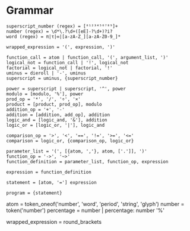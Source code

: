 # Grammar

```
superscript_number (regex) = [⁰¹²³⁴⁵⁶⁷⁸⁹]+
number (regex) = \d*\.?\d+([eE]-?\d+)?i?
word (regex) = π|τ|∞|[a-zA-Z_][a-zA-Z0-9_]*

wrapped_expression = '(', expression, ')'

function_call = atom | function_call, '(', argument_list, ')'
logical_not = function_call | '!', logical_not
factorial = logical_not | factorial, '!'
uminus = dieroll | '-', uminus
superscript = uminus, {superscript_number}

power = superscript | superscript, '^', power
modulo = [modulo, '%'], power
prod_op = '*', '/', '÷', '×'
product = [product, prod_op], modulo
addition_op = '+', '-'
addition = [addition, add_op], addition
logic_and = [logic_and, '&'], addition
logic_or = [logic_or, '|'], logic_and

comparison_op = '>', '<', '==', '!=', '>=', '<='
comparison = logic_or, {comparison_op, logic_or}

parameter_list = '(', [{atom, ','}, atom, ['.']], ')'
function_op = '->', '~>'
function_definition = parameter_list, function_op, expression

expression = function_definition

statement = [atom, '='] expression

program = {statement}
```

atom = token_oneof('number', 'word', 'period', 'string', 'glyph')
number = token('number')
percentage = number | percentage: number '%'

wrapped_expression = round_brackets
